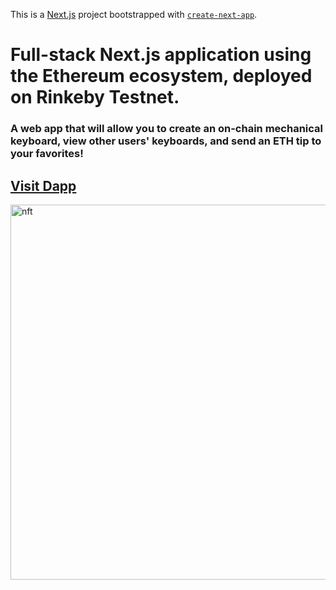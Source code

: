 This is a [Next.js](https://nextjs.org/) project bootstrapped with [`create-next-app`](https://github.com/vercel/next.js/tree/canary/packages/create-next-app).

# Full-stack Next.js application using the Ethereum ecosystem, deployed on Rinkeby Testnet.

### A web app that will allow you to create an on-chain mechanical keyboard, view other users' keyboards, and send an ETH tip to your favorites!

## [Visit Dapp](https://mystic-keyboard-dapp.vercel.app/) 

<img src="nft.gif" alt="nft" width="600"/>


